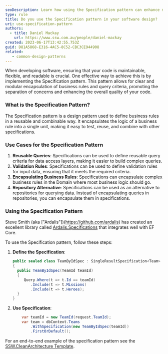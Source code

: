 ```yaml
---
seoDescription: Learn how using the Specification pattern can enhance maintainability, flexibility, and readability in software development.
type: rule
title: Do you use the Specification pattern in your software design?
uri: use-specification-pattern
authors:
  - title: Daniel Mackay
    url: https://www.ssw.com.au/people/daniel-mackay
created: 2023-06-17T13:42:55.753Z
guid: D81A5868-E316-4AC5-8C52-CBC3CE944908
related:
   - common-design-patterns
---
```


When developing software, ensuring that your code is maintainable, flexible, and readable is crucial. One effective way to achieve this is by implementing the Specification pattern. This pattern allows for clear and modular encapsulation of business rules and query criteria, promoting the separation of concerns and enhancing the overall quality of your code.

<!--endintro-->

### What is the Specification Pattern?

The Specification pattern is a design pattern used to define business rules in a reusable and combinable way. It encapsulates the logic of a business rule into a single unit, making it easy to test, reuse, and combine with other specifications.

### Use Cases for the Specification Pattern

1. **Reusable Queries**: Specifications can be used to define reusable query criteria for data access layers, making it easier to build complex queries.
2. **Validation Rules**: Specifications can be used to define validation rules for input data, ensuring that it meets the required criteria.
3. **Encapsulating Business Rules**: Specifications can encapsulate complex business rules in the Domain where most business logic should go.
4. **Repository Alternative**: Specifications can be used as an alternative to repositories for querying data.  Instead of encapsulating queries in repositories, you can encapsulate them in specifications.

### Using the Specification Pattern

Steve Smith (aka ["Ardalis"])(<https://github.com/ardalis>) has created an excellent library called [Ardalis.Specifications](https://github.com/ardalis/Specification) that integrates well with EF Core.

To use the Specification pattern, follow these steps:

1. **Define the Specification**:

    ```csharp
   public sealed class TeamByIdSpec : SingleResultSpecification<Team>
   {
      public TeamByIdSpec(TeamId teamId)
      {
         Query.Where(t => t.Id == teamId)
            .Include(t => t.Missions)
            .Include(t => t.Heroes);
      }
   }
    ```

2. **Use Specification**:

    ```csharp
        var teamId = new TeamId(request.TeamId);
        var team = dbContext.Teams
            .WithSpecification(new TeamByIdSpec(teamId))
            .FirstOrDefault();
    ```

For an end-to-end example of the specification pattern see the [SSW.CleanArchitecture Template](https://github.com/SSWConsulting/SSW.CleanArchitecture).

